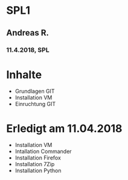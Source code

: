 # SPL1
## Andreas R.
### 11.4.2018, SPL

# Inhalte
* Grundlagen GIT
* Installation VM
* Einruchtung GIT

# Erledigt am 11.04.2018
- Installation VM
- Intallation Commander
- Installation Firefox
- Installation 7Zip
- Installation Python
